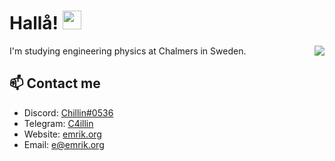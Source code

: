 # Hallå! <img src="https://raw.githubusercontent.com/MartinHeinz/MartinHeinz/master/wave.gif" width="30px">

<a href="hhttps://github.com/C4illin?tab=repositories">
  <img align="right" src="https://github-readme-stats.vercel.app/api?username=C4illin&theme=nord&show_icons=true" />
</a>

I'm studying engineering physics at Chalmers in Sweden.

## 📫 Contact me

- Discord: [Chillin#0536](https://youtu.be/dQw4w9WgXcQ)
- Telegram: [C4illin](https://t.me/C4illin)
- Website: [emrik.org](https://emrik.org/)
- Email: [e@emrik.org](mailto:e@emrik.org)
